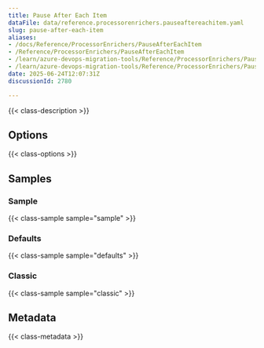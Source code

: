 ```yaml
---
title: Pause After Each Item
dataFile: data/reference.processorenrichers.pauseaftereachitem.yaml
slug: pause-after-each-item
aliases:
- /docs/Reference/ProcessorEnrichers/PauseAfterEachItem
- /Reference/ProcessorEnrichers/PauseAfterEachItem
- /learn/azure-devops-migration-tools/Reference/ProcessorEnrichers/PauseAfterEachItem
- /learn/azure-devops-migration-tools/Reference/ProcessorEnrichers/PauseAfterEachItem/index.md
date: 2025-06-24T12:07:31Z
discussionId: 2780

---
```

{{< class-description >}}

## Options

{{< class-options >}}

## Samples

### Sample

{{< class-sample sample="sample" >}}

### Defaults

{{< class-sample sample="defaults" >}}

### Classic

{{< class-sample sample="classic" >}}

## Metadata

{{< class-metadata >}}
